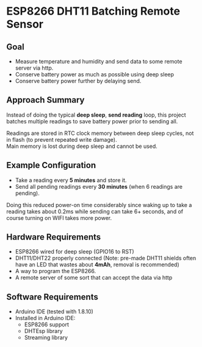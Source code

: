 # ESP8266 DHT11 Batching Remote Sensor

## Goal
* Measure temperature and humidity and send data to some remote server via http.
* Conserve battery power as much as possible using deep sleep
* Conserve battery power further by delaying send.

## Approach Summary
Instead of doing the typical **deep sleep**, **send reading** loop, this project batches multiple readings
 to save battery power prior to sending all.  
 
 Readings are stored in RTC clock memory between deep sleep cycles,
 not in flash (to prevent repeated write damage).  
 Main memory is lost during deep sleep and cannot be used.
 
## Example Configuration

* Take a reading every **5 minutes** and store it.
* Send all pending readings every **30 minutes** (when 6 readings are pending).

Doing this reduced power-on time considerably since waking up to take a reading takes about 0.2ms while sending can take 6+ seconds,
and of course turning on WIFI takes more power.
 
## Hardware Requirements

* ESP8266 wired for deep sleep (GPIO16 to RST)
* DHT11/DHT22 properly connected (Note: pre-made DHT11 shields often have an LED that wastes about **4mAh**, removal is recommended)
* A way to program the ESP8266.
* A remote server of some sort that can accept the data via http

## Software Requirements

* Arduino IDE (tested with 1.8.10)
* Installed in Arduino IDE:
    * ESP8266 support 
    * DHTEsp library 
    * Streaming library